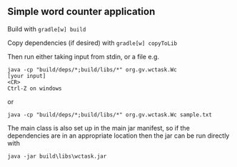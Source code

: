 ## Simple word counter application

Build with `gradle[w] build`

Copy dependencies (if desired) with `gradle[w] copyToLib`

Then run either taking input from stdin, or a file e.g.

```
java -cp "build/deps/*;build/libs/*" org.gv.wctask.Wc
[your input]
<CR>
Ctrl-Z on windows
```

or

```
java -cp "build/deps/*;build/libs/*" org.gv.wctask.Wc sample.txt
```

The main class is also set up in the main jar manifest, so if the dependencies are in an appropriate location then the jar can be run directly with

```
java -jar build\libs\wctask.jar
```

